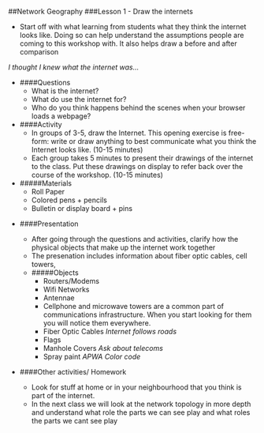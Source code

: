 ##Network Geography 
###Lesson 1 - Draw the internets

- Start off with what learning from  students what they think the internet looks like. Doing so can help understand the assumptions people are coming to this workshop with. It also helps draw a before and after comparison

*I thought I knew what the internet was...*

- ####Questions
	- What is the internet?
	- What do use the internet for?
	- Who do you think happens behind the scenes when your browser loads a webpage?
- ####Activity
	- In groups of 3-5, draw the Internet. This opening exercise is free-form: write or draw anything to best communicate what you think the Internet looks like. (10-15 minutes)
	- Each group takes 5 minutes to present their drawings of the internet to the class. Put these drawings on display to refer back over the course of the workshop. (10-15 minutes)
- #####Materials
	 - Roll Paper
	 - Colored pens + pencils
	 - Bulletin or display board + pins


<!--![alt text](https://dl.dropboxusercontent.com/u/1108171/MS51/images/drawing1_small.jpg "Example 1") 

![alt text](https://dl.dropboxusercontent.com/u/1108171/MS51/images/drawing2_small.jpg "Example 2")-->

- ####Presentation
	- 	After going through the questions and activities, clarify how the physical objects that make up the internet work together
	- The presenation includes information about fiber optic cables, cell towers,  
	- #####Objects
  		- Routers/Modems	
	 	- Wifi Networks		
	  	- Antennae
 		- Cellphone and microwave towers are a common part of communications infrastructure. When you start looking for them you will notice them everywhere.
	 	- Fiber Optic Cables *Internet follows roads*
 		- Flags 
	 	- Manhole Covers *Ask about telecoms*
 		- Spray paint *APWA Color code*
	
- ####Other activities/ Homework
	- Look for stuff at home or in your neighbourhood that you think is part of the internet. 
	- In the next class we will look at the network topology in more depth and understand what role the parts we can see play and what roles the parts we cant see play	
	



